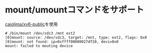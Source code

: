 # mount/umountコマンドをサポート

[caiolima/xv6-public](https://github.com/caiolima/xv6-public)を使用

```
# /bin/mount /dev/sdc3 /mnt ext2
[0]mount: source: /dev/sdc3, target: /mnt, type: ext2, flags: 0x0
[0]mount: not found: ip=0xffff00000027df28, devi=0x0
mount: failed to mouting device
```

